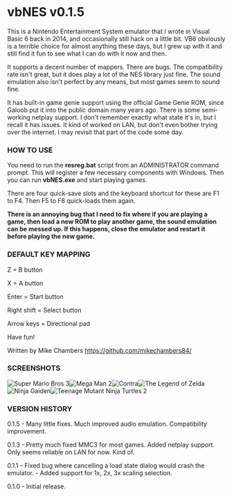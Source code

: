 # vbNES v0.1.5

This is a Nintendo Entertainment System emulator that I wrote in Visual Basic 6 back in 2014, and occasionally still hack on a little bit. VB6 obviously is a terrible choice for almost anything these days, but I grew up with it and still find it fun to see what I can do with it now and then.

It supports a decent number of mappers. There are bugs. The compatibility rate isn't great, but it does play a lot of the NES library just fine. The sound emulation also isn't perfect by any means, but most games seem to sound fine.

It has built-in game genie support using the official Game Genie ROM, since Galoob put it into the public domain many years ago. There is some semi-working netplay support. I don't remember exactly what state it's in, but I recall it has issues. It kind of worked on LAN, but don't even bother trying over the internet. I may revisit that part of the code some day.

### HOW TO USE

You need to run the **resreg.bat** script from an ADMINISTRATOR command prompt. This will register a few necessary components with Windows. Then you can run **vbNES.exe** and start playing games.

There are four quick-save slots and the keyboard shortcut for these are F1 to F4. Then F5 to F8 quick-loads them again.

**There is an annoying bug that I need to fix where if you are playing a game, then load a new ROM to play another game, the sound emulation can be messed up. If this happens, close the emulator and restart it before playing the new game.**

### DEFAULT KEY MAPPING
Z = B button

X = A button

Enter = Start button

Right shift = Select button

Arrow keys = Directional pad

Have fun!

Written by Mike Chambers
https://github.com/mikechambers84/

### SCREENSHOTS
![Super Mario Bros 3](https://github.com/mikechambers84/vbNES/blob/main/screenshots/01.png?raw=true)![Mega Man 2](https://github.com/mikechambers84/vbNES/blob/main/screenshots/02.png?raw=true)![Contra](https://github.com/mikechambers84/vbNES/blob/main/screenshots/03.png?raw=true)![The Legend of Zelda](https://github.com/mikechambers84/vbNES/blob/main/screenshots/04.png?raw=true)![Ninja Gaiden](https://github.com/mikechambers84/vbNES/blob/main/screenshots/05.png?raw=true)![Teenage Mutant Ninja Turtles 2](https://github.com/mikechambers84/vbNES/blob/main/screenshots/06.png?raw=true)


### VERSION HISTORY

0.1.5 - Many little fixes. Much improved audio emulation. Compatibility improvement.

0.1.3 - Pretty much fixed MMC3 for most games. Added netplay support. Only seems reliable on LAN for now. Kind of.

0.1.1 - Fixed bug where cancelling a load state dialog would crash the emulator.
      - Added support for 1x, 2x, 3x scaling selection.

0.1.0 - Initial release.

